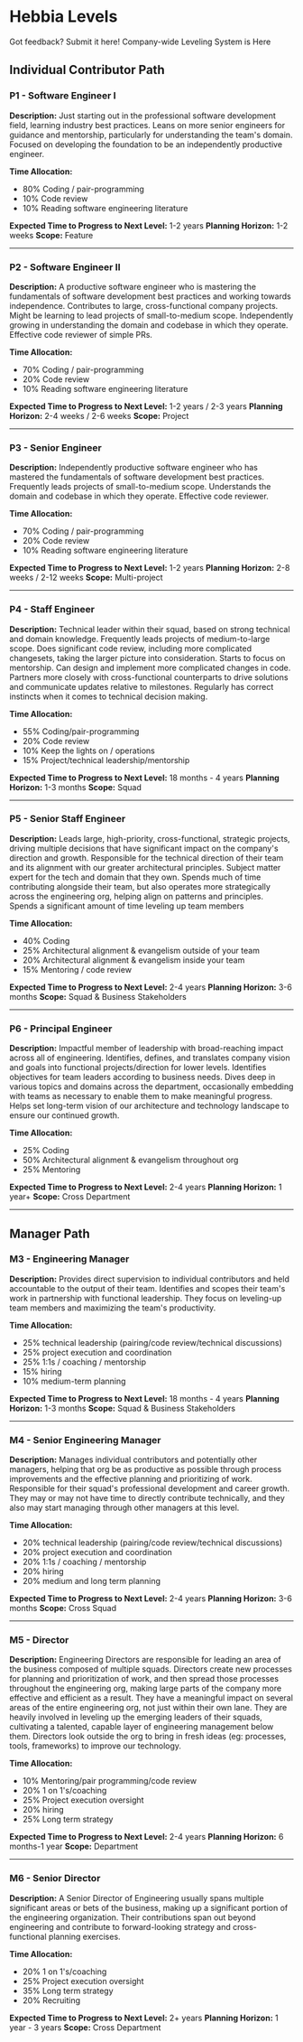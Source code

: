 # Hebbia Levels

Got feedback? Submit it here! Company-wide Leveling System is Here

## Individual Contributor Path

### P1 - Software Engineer I

**Description:** Just starting out in the professional software development field, learning industry best practices. Leans on more senior engineers for guidance and mentorship, particularly for understanding the team's domain. Focused on developing the foundation to be an independently productive engineer.

**Time Allocation:**
- 80% Coding / pair-programming
- 10% Code review
- 10% Reading software engineering literature

**Expected Time to Progress to Next Level:** 1-2 years
**Planning Horizon:** 1-2 weeks
**Scope:** Feature

---

### P2 - Software Engineer II

**Description:** A productive software engineer who is mastering the fundamentals of software development best practices and working towards independence. Contributes to large, cross-functional company projects. Might be learning to lead projects of small-to-medium scope. Independently growing in understanding the domain and codebase in which they operate. Effective code reviewer of simple PRs.

**Time Allocation:**
- 70% Coding / pair-programming
- 20% Code review
- 10% Reading software engineering literature

**Expected Time to Progress to Next Level:** 1-2 years / 2-3 years
**Planning Horizon:** 2-4 weeks / 2-6 weeks
**Scope:** Project

---

### P3 - Senior Engineer

**Description:** Independently productive software engineer who has mastered the fundamentals of software development best practices. Frequently leads projects of small-to-medium scope. Understands the domain and codebase in which they operate. Effective code reviewer.

**Time Allocation:**
- 70% Coding / pair-programming
- 20% Code review
- 10% Reading software engineering literature

**Expected Time to Progress to Next Level:** 1-2 years
**Planning Horizon:** 2-8 weeks / 2-12 weeks
**Scope:** Multi-project

---

### P4 - Staff Engineer

**Description:** Technical leader within their squad, based on strong technical and domain knowledge. Frequently leads projects of medium-to-large scope. Does significant code review, including more complicated changesets, taking the larger picture into consideration. Starts to focus on mentorship. Can design and implement more complicated changes in code. Partners more closely with cross-functional counterparts to drive solutions and communicate updates relative to milestones. Regularly has correct instincts when it comes to technical decision making.

**Time Allocation:**
- 55% Coding/pair-programming
- 20% Code review
- 10% Keep the lights on / operations
- 15% Project/technical leadership/mentorship

**Expected Time to Progress to Next Level:** 18 months - 4 years
**Planning Horizon:** 1-3 months
**Scope:** Squad

---

### P5 - Senior Staff Engineer

**Description:** Leads large, high-priority, cross-functional, strategic projects, driving multiple decisions that have significant impact on the company's direction and growth. Responsible for the technical direction of their team and its alignment with our greater architectural principles. Subject matter expert for the tech and domain that they own. Spends much of time contributing alongside their team, but also operates more strategically across the engineering org, helping align on patterns and principles. Spends a significant amount of time leveling up team members

**Time Allocation:**
- 40% Coding
- 25% Architectural alignment & evangelism outside of your team
- 20% Architectural alignment & evangelism inside your team
- 15% Mentoring / code review

**Expected Time to Progress to Next Level:** 2-4 years
**Planning Horizon:** 3-6 months
**Scope:** Squad & Business Stakeholders

---

### P6 - Principal Engineer

**Description:** Impactful member of leadership with broad-reaching impact across all of engineering. Identifies, defines, and translates company vision and goals into functional projects/direction for lower levels. Identifies objectives for team leaders according to business needs. Dives deep in various topics and domains across the department, occasionally embedding with teams as necessary to enable them to make meaningful progress. Helps set long-term vision of our architecture and technology landscape to ensure our continued growth.

**Time Allocation:**
- 25% Coding
- 50% Architectural alignment & evangelism throughout org
- 25% Mentoring

**Expected Time to Progress to Next Level:** 2-4 years
**Planning Horizon:** 1 year+
**Scope:** Cross Department

---

## Manager Path

### M3 - Engineering Manager

**Description:** Provides direct supervision to individual contributors and held accountable to the output of their team. Identifies and scopes their team's work in partnership with functional leadership. They focus on leveling-up team members and maximizing the team's productivity.

**Time Allocation:**
- 25% technical leadership (pairing/code review/technical discussions)
- 25% project execution and coordination
- 25% 1:1s / coaching / mentorship
- 15% hiring
- 10% medium-term planning

**Expected Time to Progress to Next Level:** 18 months - 4 years
**Planning Horizon:** 1-3 months
**Scope:** Squad & Business Stakeholders

---

### M4 - Senior Engineering Manager

**Description:** Manages individual contributors and potentially other managers, helping that org be as productive as possible through process improvements and the effective planning and prioritizing of work. Responsible for their squad's professional development and career growth. They may or may not have time to directly contribute technically, and they also may start managing through other managers at this level.

**Time Allocation:**
- 20% technical leadership (pairing/code review/technical discussions)
- 20% project execution and coordination
- 20% 1:1s / coaching / mentorship
- 20% hiring
- 20% medium and long term planning

**Expected Time to Progress to Next Level:** 2-4 years
**Planning Horizon:** 3-6 months
**Scope:** Cross Squad

---

### M5 - Director

**Description:** Engineering Directors are responsible for leading an area of the business composed of multiple squads. Directors create new processes for planning and prioritization of work, and then spread those processes throughout the engineering org, making large parts of the company more effective and efficient as a result. They have a meaningful impact on several areas of the entire engineering org, not just within their own lane. They are heavily involved in leveling up the emerging leaders of their squads, cultivating a talented, capable layer of engineering management below them. Directors look outside the org to bring in fresh ideas (eg: processes, tools, frameworks) to improve our technology.

**Time Allocation:**
- 10% Mentoring/pair programming/code review
- 20% 1 on 1's/coaching
- 25% Project execution oversight
- 20% hiring
- 25% Long term strategy

**Expected Time to Progress to Next Level:** 2-4 years
**Planning Horizon:** 6 months-1 year
**Scope:** Department

---

### M6 - Senior Director

**Description:** A Senior Director of Engineering usually spans multiple significant areas or bets of the business, making up a significant portion of the engineering organization. Their contributions span out beyond engineering and contribute to forward-looking strategy and cross-functional planning exercises.

**Time Allocation:**
- 20% 1 on 1's/coaching
- 25% Project execution oversight
- 35% Long term strategy
- 20% Recruiting

**Expected Time to Progress to Next Level:** 2+ years
**Planning Horizon:** 1 year - 3 years
**Scope:** Cross Department